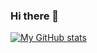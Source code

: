### Hi there 👋

[![My GitHub stats](https://github-readme-stats.vercel.app/api?username=anuraghazra)](https://github.com/russssl/github-readme-stats)
